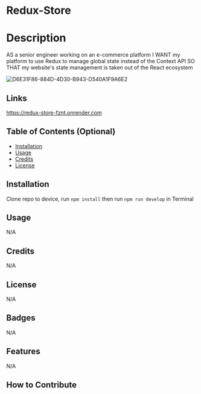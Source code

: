# Redux-Store

# Description
AS a senior engineer working on an e-commerce platform
I WANT my platform to use Redux to manage global state instead of the Context API
SO THAT my website's state management is taken out of the React ecosystem

![D6E31F86-884D-4D30-B943-D540A1F9A6E2](https://github.com/Liiv-Dev/Redux-Store/assets/90412259/4806664d-076e-48c8-beae-70b9c0ec99f3)


## Links

https://redux-store-fznt.onrender.com

## Table of Contents (Optional)

- [Installation](#installation)
- [Usage](#usage)
- [Credits](#credits)
- [License](#license)

## Installation

Clone repo to device, run `npm install` then run `npm run develop` in Terminal

## Usage

N/A

## Credits

N/A

## License

N/A

## Badges

N/A

## Features

N/A

## How to Contribute
